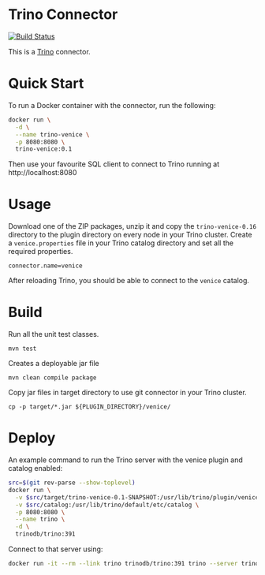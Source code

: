 Trino Connector
===============

[![Build Status](https://github.com/trino-venice/actions/workflows/release.yaml/badge.svg)](https://github.com/trino-venice/actions/workflows/release.yaml)

This is a [Trino](http://trino.io/) connector.

# Quick Start

To run a Docker container with the connector, run the following:
```bash
docker run \
  -d \
  --name trino-venice \
  -p 8080:8080 \
  trino-venice:0.1
```

Then use your favourite SQL client to connect to Trino running at http://localhost:8080

# Usage

Download one of the ZIP packages, unzip it and copy the `trino-venice-0.16` directory to the plugin directory on every node in your Trino cluster.
Create a `venice.properties` file in your Trino catalog directory and set all the required properties.

```
connector.name=venice
```

After reloading Trino, you should be able to connect to the `venice` catalog.

# Build

Run all the unit test classes.
```
mvn test
```

Creates a deployable jar file
```
mvn clean compile package
```

Copy jar files in target directory to use git connector in your Trino cluster.
```
cp -p target/*.jar ${PLUGIN_DIRECTORY}/venice/
```

# Deploy

An example command to run the Trino server with the venice plugin and catalog enabled:

```bash
src=$(git rev-parse --show-toplevel)
docker run \
  -v $src/target/trino-venice-0.1-SNAPSHOT:/usr/lib/trino/plugin/venice \
  -v $src/catalog:/usr/lib/trino/default/etc/catalog \
  -p 8080:8080 \
  --name trino \
  -d \
  trinodb/trino:391
```

Connect to that server using:
```bash
docker run -it --rm --link trino trinodb/trino:391 trino --server trino:8080 --catalog venice --schema default
```
